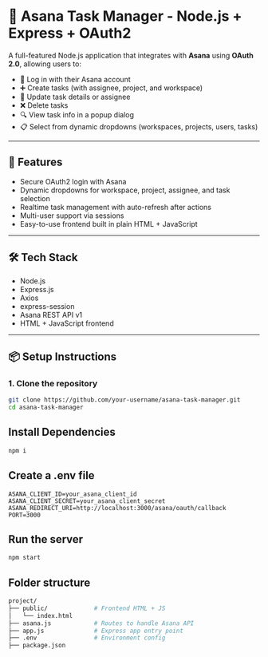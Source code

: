 # 📝 Asana Task Manager - Node.js + Express + OAuth2

A full-featured Node.js application that integrates with **Asana** using **OAuth 2.0**, allowing users to:
- 🔐 Log in with their Asana account
- ➕ Create tasks (with assignee, project, and workspace)
- 📝 Update task details or assignee
- ❌ Delete tasks
- 🔍 View task info in a popup dialog
- 📋 Select from dynamic dropdowns (workspaces, projects, users, tasks)

---

## 🚀 Features

- Secure OAuth2 login with Asana
- Dynamic dropdowns for workspace, project, assignee, and task selection
- Realtime task management with auto-refresh after actions
- Multi-user support via sessions
- Easy-to-use frontend built in plain HTML + JavaScript

---

## 🛠️ Tech Stack

- Node.js
- Express.js
- Axios
- express-session
- Asana REST API v1
- HTML + JavaScript frontend

---

## 📦 Setup Instructions

### 1. Clone the repository

```bash
git clone https://github.com/your-username/asana-task-manager.git
cd asana-task-manager
```

## Install Dependencies

```bash
npm i
```

## Create a .env file

```env
ASANA_CLIENT_ID=your_asana_client_id
ASANA_CLIENT_SECRET=your_asana_client_secret
ASANA_REDIRECT_URI=http://localhost:3000/asana/oauth/callback
PORT=3000
```

## Run the server

```bash
npm start
```

## Folder structure

```bash
project/
├── public/             # Frontend HTML + JS
│   └── index.html
├── asana.js            # Routes to handle Asana API
├── app.js              # Express app entry point
├── .env                # Environment config
├── package.json
```